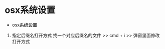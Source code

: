 # osx系统设置
<!--ts-->
* [osx系统设置](#osx系统设置)

<!-- Created by https://github.com/ekalinin/github-markdown-toc -->
<!-- Added by: runner, at: Tue Jun  7 15:57:38 UTC 2022 -->

<!--te-->
1. 指定后缀名打开方式
找一个对应后缀名的文件 >> cmd + i >> 弹窗里面修改打开方式